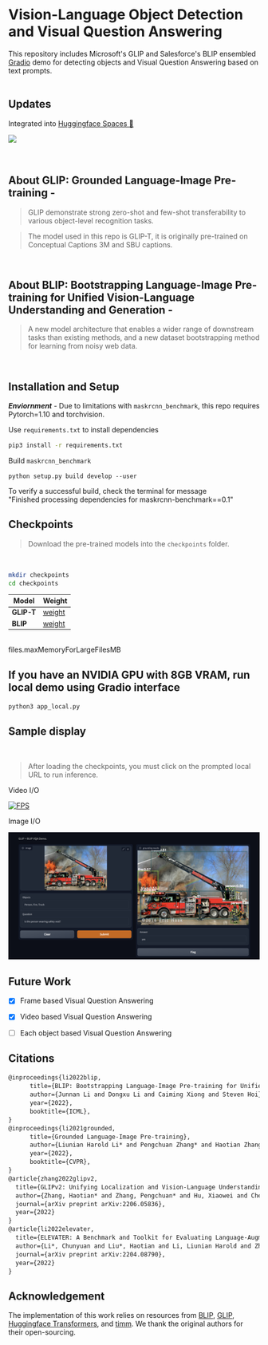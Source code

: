 # Vision-Language Object Detection and Visual Question Answering

This repository includes Microsoft's GLIP and Salesforce's BLIP ensembled <a href="https://gradio.app/">Gradio</a> demo for detecting objects and Visual Question Answering based on text prompts.  
<br />

## Updates 
Integrated into [Huggingface Spaces 🤗](https://huggingface.co/spaces/Pinwheel/GLIP-BLIP-Object-Detection-VQA)

<p align="left">
    <a href="#">
        <img src="https://img.shields.io/badge/🤗 Hugging Face-Demo-FFFF00?style=flat-square&logo=huggingface&logoColor=white">
    </a>
</p>

<br />

## About GLIP: Grounded Language-Image Pre-training - 
> GLIP demonstrate strong zero-shot and few-shot transferability to various object-level recognition tasks.

> The model used in this repo is GLIP-T, it is originally pre-trained on Conceptual Captions 3M and SBU captions.

<br />

## About BLIP: Bootstrapping Language-Image Pre-training for Unified Vision-Language Understanding and Generation - 

> A new model architecture that enables a wider range of downstream tasks than existing methods, and a new dataset bootstrapping method for learning from noisy web data.


<br />

## Installation and Setup

***Enviornment*** - Due to limitations with `maskrcnn_benchmark`, this repo requires Pytorch=1.10 and torchvision.

Use `requirements.txt` to install dependencies

```sh
pip3 install -r requirements.txt
```
Build `maskrcnn_benchmark`
```
python setup.py build develop --user
```

To verify a successful build, check the terminal for message  
"Finished processing dependencies for maskrcnn-benchmark==0.1"

## Checkpoints

> Download the pre-trained models into the `checkpoints` folder.

<br />

```sh
mkdir checkpoints
cd checkpoints
```

Model | Weight
-- | --
**GLIP-T** | [weight](https://drive.google.com/file/d/1nlPL6PHkslarP6RiWJJu6QGKjqHG4tkc/view?usp=sharing)
**BLIP** | [weight](https://drive.google.com/file/d/1QliNGiAcyCCJLd22eNOxWvMUDzb7GzrO/view?usp=sharing)

<br />files.maxMemoryForLargeFilesMB

## If you have an NVIDIA GPU with 8GB VRAM, run local demo using Gradio interface

```sh
python3 app_local.py
```

## Sample display
</br>

> After loading the checkpoints, you must click on the prompted local URL to run inference. 

Video I/O

[![FPS](resources/demo.gif)]()

Image I/O

[![FPS](resources/gradio.png)]()

## Future Work

- [x] Frame based Visual Question Answering
- [x] Video based Visual Question Answering
- [ ] Each object based Visual Question Answering


## Citations

```txt
@inproceedings{li2022blip,
      title={BLIP: Bootstrapping Language-Image Pre-training for Unified Vision-Language Understanding and Generation}, 
      author={Junnan Li and Dongxu Li and Caiming Xiong and Steven Hoi},
      year={2022},
      booktitle={ICML},
}
@inproceedings{li2021grounded,
      title={Grounded Language-Image Pre-training},
      author={Liunian Harold Li* and Pengchuan Zhang* and Haotian Zhang* and Jianwei Yang and Chunyuan Li and Yiwu Zhong and Lijuan Wang and Lu Yuan and Lei Zhang and Jenq-Neng Hwang and Kai-Wei Chang and Jianfeng Gao},
      year={2022},
      booktitle={CVPR},
}
@article{zhang2022glipv2,
  title={GLIPv2: Unifying Localization and Vision-Language Understanding},
  author={Zhang, Haotian* and Zhang, Pengchuan* and Hu, Xiaowei and Chen, Yen-Chun and Li, Liunian Harold and Dai, Xiyang and Wang, Lijuan and Yuan, Lu and Hwang, Jenq-Neng and Gao, Jianfeng},
  journal={arXiv preprint arXiv:2206.05836},
  year={2022}
}
@article{li2022elevater,
  title={ELEVATER: A Benchmark and Toolkit for Evaluating Language-Augmented Visual Models},
  author={Li*, Chunyuan and Liu*, Haotian and Li, Liunian Harold and Zhang, Pengchuan and Aneja, Jyoti and Yang, Jianwei and Jin, Ping and Lee, Yong Jae and Hu, Houdong and Liu, Zicheng and others},
  journal={arXiv preprint arXiv:2204.08790},
  year={2022}
}
```
## Acknowledgement
The implementation of this work relies on resources from <a href="https://github.com/salesforce/BLIP">BLIP</a>, <a href="https://github.com/microsoft/GLIP">GLIP</a>,  <a href="https://github.com/huggingface/transformers">Huggingface Transformers</a>, and <a href="https://github.com/rwightman/pytorch-image-models/tree/master/timm">timm</a>. We thank the original authors for their open-sourcing.
